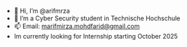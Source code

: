 - 👋 Hi, I’m @arifmrza
- 👀 I’m a Cyber Security student in Technische Hochschule 
- 📫 Email: marifmirza.mohdfarid@gmail.com
-   Im currently looking for Internship starting October 2025
<!---
arifmrza/arifmrza is a ✨ special ✨ repository because its `README.md` (this file) appears on your GitHub profile.
You can click the Preview link to take a look at your changes.
--->
